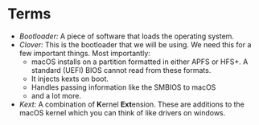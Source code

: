 # Terms

* _Bootloader:_ A piece of software that loads the operating system.
* _Clover:_ This is the bootloader that we will be using. We need this for a few important things. Most importantly:
  * macOS installs on a partition formatted in either APFS or HFS+. A standard \(UEFI\) BIOS cannot read from these formats.
  * It injects kexts on boot.
  * Handles passing information like the SMBIOS to macOS
  * and a lot more.
* _Kext:_ A combination of **K**ernel **Ext**ension. These are additions to the macOS kernel which you can think of like drivers on windows.



